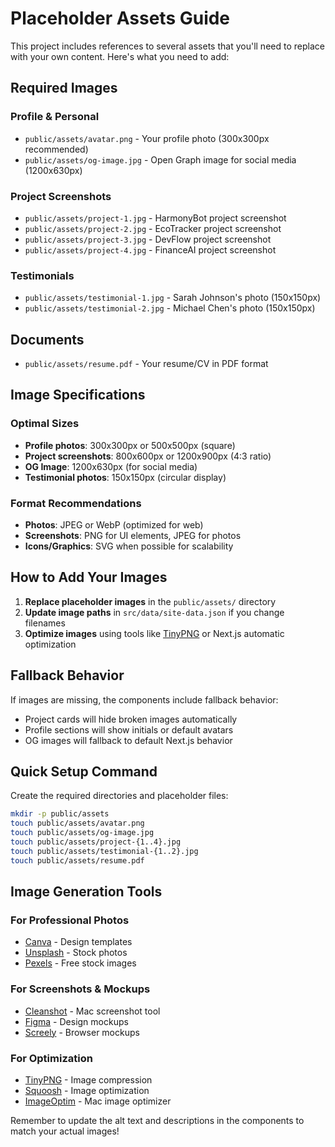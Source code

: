 # Placeholder Assets Guide

This project includes references to several assets that you'll need to replace with your own content. Here's what you need to add:

## Required Images

### Profile & Personal
- `public/assets/avatar.png` - Your profile photo (300x300px recommended)
- `public/assets/og-image.jpg` - Open Graph image for social media (1200x630px)

### Project Screenshots
- `public/assets/project-1.jpg` - HarmonyBot project screenshot
- `public/assets/project-2.jpg` - EcoTracker project screenshot  
- `public/assets/project-3.jpg` - DevFlow project screenshot
- `public/assets/project-4.jpg` - FinanceAI project screenshot

### Testimonials
- `public/assets/testimonial-1.jpg` - Sarah Johnson's photo (150x150px)
- `public/assets/testimonial-2.jpg` - Michael Chen's photo (150x150px)

## Documents
- `public/assets/resume.pdf` - Your resume/CV in PDF format

## Image Specifications

### Optimal Sizes
- **Profile photos**: 300x300px or 500x500px (square)
- **Project screenshots**: 800x600px or 1200x900px (4:3 ratio)
- **OG Image**: 1200x630px (for social media)
- **Testimonial photos**: 150x150px (circular display)

### Format Recommendations
- **Photos**: JPEG or WebP (optimized for web)
- **Screenshots**: PNG for UI elements, JPEG for photos
- **Icons/Graphics**: SVG when possible for scalability

## How to Add Your Images

1. **Replace placeholder images** in the `public/assets/` directory
2. **Update image paths** in `src/data/site-data.json` if you change filenames
3. **Optimize images** using tools like [TinyPNG](https://tinypng.com/) or Next.js automatic optimization

## Fallback Behavior

If images are missing, the components include fallback behavior:
- Project cards will hide broken images automatically
- Profile sections will show initials or default avatars
- OG images will fallback to default Next.js behavior

## Quick Setup Command

Create the required directories and placeholder files:

```bash
mkdir -p public/assets
touch public/assets/avatar.png
touch public/assets/og-image.jpg
touch public/assets/project-{1..4}.jpg
touch public/assets/testimonial-{1..2}.jpg
touch public/assets/resume.pdf
```

## Image Generation Tools

### For Professional Photos
- [Canva](https://canva.com) - Design templates
- [Unsplash](https://unsplash.com) - Stock photos
- [Pexels](https://pexels.com) - Free stock images

### For Screenshots & Mockups
- [Cleanshot](https://cleanshot.com) - Mac screenshot tool
- [Figma](https://figma.com) - Design mockups
- [Screely](https://screely.com) - Browser mockups

### For Optimization
- [TinyPNG](https://tinypng.com) - Image compression
- [Squoosh](https://squoosh.app) - Image optimization
- [ImageOptim](https://imageoptim.com) - Mac image optimizer

Remember to update the alt text and descriptions in the components to match your actual images!
